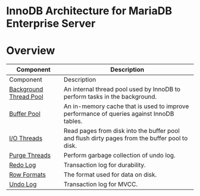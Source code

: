 
# InnoDB Architecture for MariaDB Enterprise Server


# Overview



| Component | Description |
| --- | --- |
| Component | Description |
| [Background Thread Pool](mariadb-enterprise-server-innodb-background-thread-pool.md) | An internal thread pool used by InnoDB to perform tasks in the background. |
| [Buffer Pool](https://mariadb.com/kb/en/mariadb-enterprise-server-innodb-buffer-pool) | An in-memory cache that is used to improve performance of queries against InnoDB tables. |
| [I/O Threads](mariadb-enterprise-server-innodb-io-threads.md) | Read pages from disk into the buffer pool and flush dirty pages from the buffer pool to disk. |
| [Purge Threads](https://mariadb.com/kb/en/mariadb-enterprise-server-innodb-purge-threads) | Perform garbage collection of undo log. |
| [Redo Log](https://mariadb.com/kb/en/mariadb-enterprise-server-innodb-redo-log) | Transaction log for durability. |
| [Row Formats](https://mariadb.com/kb/en/innodb-architecture-for-mariadb-enterprise-server-mariadb-enterprise-server) | The format used for data on disk. |
| [Undo Log](mariadb-enterprise-server-innodb-undo-log) | Transaction log for MVCC. |


